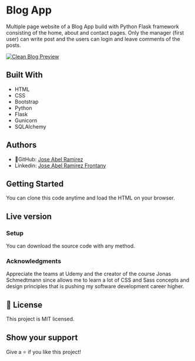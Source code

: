 # Blog App 

Multiple page website of a Blog App build with Python Flask framework consisting of the home, about and contact pages. Only the manager (first user) can write post and the users can login and leave comments of the posts.

[![Clean Blog Preview](https://assets.startbootstrap.com/img/screenshots/themes/clean-blog.png)](https://startbootstrap.github.io/startbootstrap-clean-blog/)

## Built With
- HTML
- CSS
- Bootstrap
- Python
- Flask
- Gunicorn
- SQLAlchemy

## Authors
- 👤GitHub: [Jose Abel Ramirez](https://github.com/jose-Abel)
- Linkedin: [Jose Abel Ramirez Frontany](https://www.linkedin.com/in/jose-abel-ramirez-frontany-7674a842/)

## Getting Started
You can clone this code anytime and load the HTML on your browser.

## Live version


### Setup
You can download the source code with any method.

### Acknowledgments
Appreciate the teams at Udemy and the creator of the course Jonas Schmedtmann since allows me to learn a lot of CSS and Sass concepts and design principles that is pushing my software development career higher.


## 📝 License
This project is MIT licensed.


## Show your support
Give a ⭐️ if you like this project!